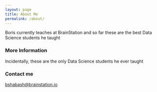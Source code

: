 ```yaml
---
layout: page
title: About Me
permalink: /about/
---
```


Boris currently teaches at BrainStation and so far these are the best Data Science students he taught

### More Information

Incidentally, these are the only Data Science students he ever taught 

### Contact me

[bshabash@brainstation.io](mailto:bshabash@brainstation.io)
